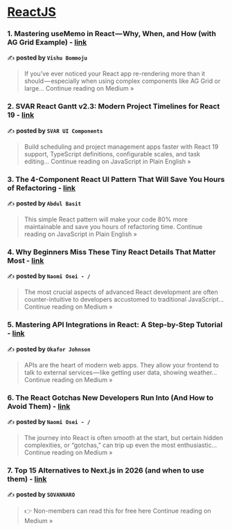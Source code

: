 
<h1><a href=https://medium.com/tag/reactjs/recommended target="_blank" rel="noopener noreferrer">ReactJS</a></h1>
<h3>1. Mastering useMemo in React — Why, When, and How (with AG Grid Example) - <a href="https://medium.com/@vishubommoju/mastering-usememo-in-react-why-when-and-how-with-ag-grid-example-22a061278465?source=rss------reactjs-5" target="_blank" rel="noopener noreferrer">link</a></h3>

✍️ **posted by `Vishu Bommoju`**

<blockquote>If you’ve ever noticed your React app re-rendering more than it should — especially when using complex components like AG Grid or large…
Continue reading on Medium »</blockquote>

<h3>2. SVAR React Gantt v2.3: Modern Project Timelines for React 19 - <a href="https://javascript.plainenglish.io/svar-react-gantt-v2-3-modern-project-timelines-for-react-19-338b31ac433f?source=rss------reactjs-5" target="_blank" rel="noopener noreferrer">link</a></h3>

✍️ **posted by `SVAR UI Components`**

<blockquote>Build scheduling and project management apps faster with React 19 support, TypeScript definitions, configurable scales, and task editing…
Continue reading on JavaScript in Plain English »</blockquote>

<h3>3. The 4-Component React UI Pattern That Will Save You Hours of Refactoring - <a href="https://javascript.plainenglish.io/the-4-component-react-ui-pattern-that-will-save-you-hours-of-refactoring-b1e624a31e68?source=rss------reactjs-5" target="_blank" rel="noopener noreferrer">link</a></h3>

✍️ **posted by `Abdul Basit`**

<blockquote>This simple React pattern will make your code 80% more maintainable and save you hours of refactoring time.
Continue reading on JavaScript in Plain English »</blockquote>

<h3>4. Why Beginners Miss These Tiny React Details That Matter Most - <a href="https://medium.com/@NaomiOsei/why-beginners-miss-these-tiny-react-details-that-matter-most-2487eb8d0de2?source=rss------reactjs-5" target="_blank" rel="noopener noreferrer">link</a></h3>

✍️ **posted by `Naomi Osei - / `**

<blockquote>The most crucial aspects of advanced React development are often counter-intuitive to developers accustomed to traditional JavaScript…
Continue reading on Medium »</blockquote>

<h3>5. Mastering API Integrations in React: A Step-by-Step Tutorial - <a href="https://medium.com/@johnsonzagazor06/mastering-api-integrations-in-react-a-step-by-step-tutorial-0f0db72e8ee2?source=rss------reactjs-5" target="_blank" rel="noopener noreferrer">link</a></h3>

✍️ **posted by `Okafor Johnson`**

<blockquote>APIs are the heart of modern web apps. They allow your frontend to talk to external services — like getting user data, showing weather…
Continue reading on Medium »</blockquote>

<h3>6. The React Gotchas New Developers Run Into (And How to Avoid Them) - <a href="https://medium.com/@NaomiOsei/the-react-gotchas-new-developers-run-into-and-how-to-avoid-them-9ae1c87d251c?source=rss------reactjs-5" target="_blank" rel="noopener noreferrer">link</a></h3>

✍️ **posted by `Naomi Osei - / `**

<blockquote>The journey into React is often smooth at the start, but certain hidden complexities, or “gotchas,” can trip up even the most enthusiastic…
Continue reading on Medium »</blockquote>

<h3>7. Top 15 Alternatives to Next.js in 2026 (and when to use them) - <a href="https://medium.com/@sovannaro/top-15-alternatives-to-next-js-in-2026-and-when-to-use-them-66577ddab319?source=rss------reactjs-5" target="_blank" rel="noopener noreferrer">link</a></h3>

✍️ **posted by `SOVANNARO`**

<blockquote>👉 Non-members can read this for free here
Continue reading on Medium »</blockquote>

